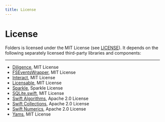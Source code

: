 ```yaml
---
title: License
---
```


# License

Folders is licensed under the MIT License (see [LICENSE](https://github.com/inseven/folders/blob/main/LICENSE)). It depends on the following separately licensed third-party libraries and components:

---

- [Diligence](https://github.com/inseven/diligence), MIT License
- [FSEventsWrapper](https://github.com/Frizlab/FSEventsWrapper), MIT License
- [Interact](https://github.com/inseven/interact), MIT License
- [Licensable](https://github.com/inseven/licensable), MIT License
- [Sparkle](https://github.com/sparkle-project/Sparkle), Sparkle License
- [SQLite.swift](https://github.com/stephencelis/SQLite.swift), MIT License
- [Swift Algorithms](https://github.com/apple/swift-algorithms), Apache 2.0 License
- [Swift Collections](https://github.com/apple/swift-collections), Apache 2.0 License
- [Swift Numerics](https://github.com/apple/swift-numerics), Apache 2.0 License
- [Yams](https://github.com/jpsim/Yams), MIT License